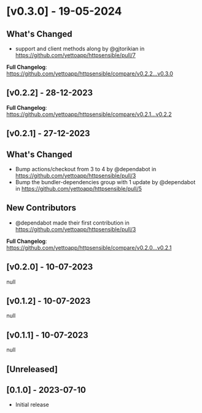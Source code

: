 # [v0.3.0] - 19-05-2024
## What's Changed
* support  and  client methods along by @gjtorikian in https://github.com/yettoapp/httpsensible/pull/7


**Full Changelog**: https://github.com/yettoapp/httpsensible/compare/v0.2.2...v0.3.0
## [v0.2.2] - 28-12-2023
**Full Changelog**: https://github.com/yettoapp/httpsensible/compare/v0.2.1...v0.2.2
## [v0.2.1] - 27-12-2023
## What's Changed
* Bump actions/checkout from 3 to 4 by @dependabot in https://github.com/yettoapp/httpsensible/pull/3
* Bump the bundler-dependencies group with 1 update by @dependabot in https://github.com/yettoapp/httpsensible/pull/5

## New Contributors
* @dependabot made their first contribution in https://github.com/yettoapp/httpsensible/pull/3

**Full Changelog**: https://github.com/yettoapp/httpsensible/compare/v0.2.0...v0.2.1
## [v0.2.0] - 10-07-2023
null
## [v0.1.2] - 10-07-2023
null
## [v0.1.1] - 10-07-2023
null
## [Unreleased]

## [0.1.0] - 2023-07-10

- Initial release
